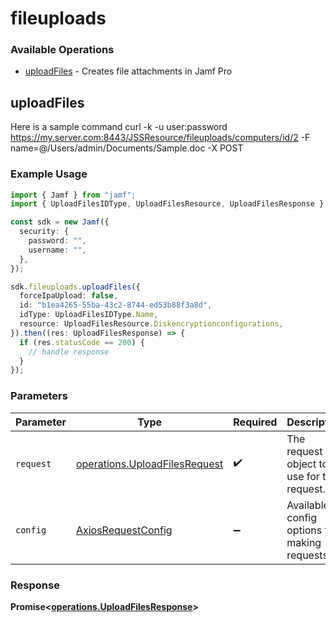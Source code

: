 # fileuploads

### Available Operations

* [uploadFiles](#uploadfiles) - Creates file attachments in Jamf Pro

## uploadFiles

Here is a sample command curl -k -u user:password https://my.server.com:8443/JSSResource/fileuploads/computers/id/2 -F name=@/Users/admin/Documents/Sample.doc -X POST

### Example Usage

```typescript
import { Jamf } from "jamf";
import { UploadFilesIDType, UploadFilesResource, UploadFilesResponse } from "jamf/dist/sdk/models/operations";

const sdk = new Jamf({
  security: {
    password: "",
    username: "",
  },
});

sdk.fileuploads.uploadFiles({
  forceIpaUpload: false,
  id: "b1ea4265-55ba-43c2-8744-ed53b88f3a8d",
  idType: UploadFilesIDType.Name,
  resource: UploadFilesResource.Diskencryptionconfigurations,
}).then((res: UploadFilesResponse) => {
  if (res.statusCode == 200) {
    // handle response
  }
});
```

### Parameters

| Parameter                                                                      | Type                                                                           | Required                                                                       | Description                                                                    |
| ------------------------------------------------------------------------------ | ------------------------------------------------------------------------------ | ------------------------------------------------------------------------------ | ------------------------------------------------------------------------------ |
| `request`                                                                      | [operations.UploadFilesRequest](../../models/operations/uploadfilesrequest.md) | :heavy_check_mark:                                                             | The request object to use for the request.                                     |
| `config`                                                                       | [AxiosRequestConfig](https://axios-http.com/docs/req_config)                   | :heavy_minus_sign:                                                             | Available config options for making requests.                                  |


### Response

**Promise<[operations.UploadFilesResponse](../../models/operations/uploadfilesresponse.md)>**

